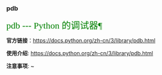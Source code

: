 ### pdb
<font face="黑体" color=green size=5>pdb --- Python 的调试器¶ </font>


**官方链接**：https://docs.python.org/zh-cn/3/library/pdb.html

**使用介绍**: https://docs.python.org/zh-cn/3/library/pdb.html

**注意事项**: ~ 